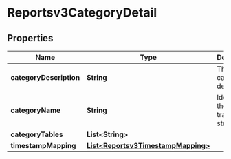 

# Reportsv3CategoryDetail


## Properties

| Name | Type | Description | Notes |
|------------ | ------------- | ------------- | -------------|
|**categoryDescription** | **String** | The category description. |  [optional] |
|**categoryName** | **String** | Identifies the NLS translated string. |  [optional] |
|**categoryTables** | **List&lt;String&gt;** |  |  [optional] |
|**timestampMapping** | [**List&lt;Reportsv3TimestampMapping&gt;**](Reportsv3TimestampMapping.md) |  |  [optional] |



